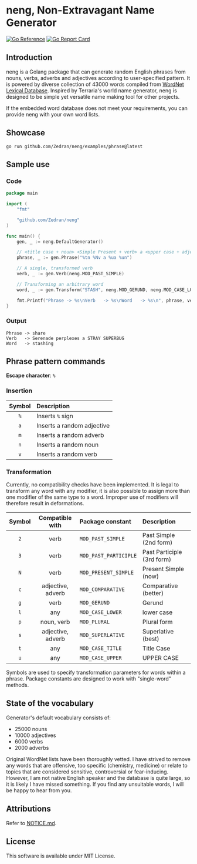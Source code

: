 # neng, Non-Extravagant Name Generator

[![Go Reference](https://pkg.go.dev/badge/github.com/Zedran/neng.svg)](https://pkg.go.dev/github.com/Zedran/neng)
[![Go Report Card](https://goreportcard.com/badge/github.com/Zedran/neng)](https://goreportcard.com/report/github.com/Zedran/neng)

## Introduction

neng is a Golang package that can generate random English phrases from nouns, verbs, adverbs and adjectives according to user-specified pattern. It is powered by diverse collection of 43000 words compiled from [WordNet Lexical Database](https://wordnet.princeton.edu). Inspired by Terraria's world name generator, neng is designed to be simple yet versatile name making tool for other projects.

If the embedded word database does not meet your requirements, you can provide neng with your own word lists.

## Showcase

```text
go run github.com/Zedran/neng/examples/phrase@latest
```

## Sample use

### Code

```Go
package main

import (
    "fmt"

    "github.com/Zedran/neng"
)

func main() {
    gen, _ := neng.DefaultGenerator()

    // <title case + noun> <Simple Present + verb> a <upper case + adjective> <upper case + noun>
    phrase, _ := gen.Phrase("%tn %Nv a %ua %un")

    // A single, transformed verb
    verb, _ := gen.Verb(neng.MOD_PAST_SIMPLE)

    // Transforming an arbitrary word
    word, _ := gen.Transform("STASH", neng.MOD_GERUND, neng.MOD_CASE_LOWER)

    fmt.Printf("Phrase -> %s\nVerb   -> %s\nWord   -> %s\n", phrase, verb, word)
}
```

### Output

```text
Phrase -> share
Verb   -> Serenade perplexes a STRAY SUPERBUG
Word   -> stashing
```

## Phrase pattern commands

**Escape character**: `%`

### Insertion

| Symbol | Description                |
|:------:|:---------------------------|
| `%`    | Inserts `%` sign           |
| `a`    | Inserts a random adjective |
| `m`    | Inserts a random adverb    |
| `n`    | Inserts a random noun      |
| `v`    | Inserts a random verb      |

### Transformation

Currently, no compatibility checks have been implemented. It is legal to transform any word with any modifier, it is also possible to assign more than one modifier of the same type to a word. Improper use of modifiers will therefore result in deformations.

| Symbol | Compatible with       | Package constant      | Description                |
|:------:|:---------------------:|:----------------------|:---------------------------|
| `2`    | verb                  | `MOD_PAST_SIMPLE`     | Past Simple (2nd form)     |
| `3`    | verb                  | `MOD_PAST_PARTICIPLE` | Past Participle (3rd form) |
| `N`    | verb                  | `MOD_PRESENT_SIMPLE`  | Present Simple (now)       |
| `c`    | adjective, adverb     | `MOD_COMPARATIVE`     | Comparative (better)       |
| `g`    | verb                  | `MOD_GERUND`          | Gerund                     |
| `l`    | any                   | `MOD_CASE_LOWER`      | lower case                 |
| `p`    | noun, verb            | `MOD_PLURAL`          | Plural form                |
| `s`    | adjective, adverb     | `MOD_SUPERLATIVE`     | Superlative (best)         |
| `t`    | any                   | `MOD_CASE_TITLE`      | Title Case                 |
| `u`    | any                   | `MOD_CASE_UPPER`      | UPPER CASE                 |

Symbols are used to specify transformation parameters for words within a phrase. Package constants are designed to work with "single-word" methods.

## State of the vocabulary

Generator's default vocabulary consists of:

* 25000 nouns
* 10000 adjectives
* 6000 verbs
* 2000 adverbs

Original WordNet lists have been thoroughly vetted. I have strived to remove any words that are offensive, too specific (chemistry, medicine) or relate to topics that are considered sensitive, controversial or fear-inducing. However, I am not native English speaker and the database is quite large, so it is likely I have missed something. If you find any unsuitable words, I will be happy to hear from you.

## Attributions

Refer to [NOTICE.md](./NOTICE.md).

## License

This software is available under MIT License.

